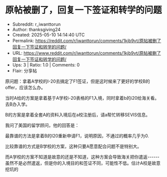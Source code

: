 # 原帖被删了，回复一下签证和转学的问题

- Subreddit: r_iwanttorun
- Author: thanksgiving24
- Created: 2025-05-10 14:14:40 UTC
- Permalink: https://reddit.com/r/iwanttorun/comments/1kjb9vt/原帖被删了回复一下签证和转学的问题/
- URL: https://www.reddit.com/r/iwanttorun/comments/1kjb9vt/原帖被删了回复一下签证和转学的问题/
- Ups: 3 | Ratio: 1.0 | Comments: 0
- Flair: 分享帖


原问题：拿着A学校的I-20去搞定了F1签证，但是这时候来了更好的学校B的
offer，应该怎么办。

当时A给的方案是拿着基于A学校i-20表格的F1入境，同时拿着b的i20给海关看。去B办入学。

B的方案是拿着全套A的资料入境后在a校注册后，请a帮忙转移SEVIS信息。

我问了美国的留学顾问，他的回答是：

最靠谱的方法是拿着B的I20重新申请F1，说明原因，不通过的概率几乎为0.

比较靠谱的方式是B学校的方案，这种只要A愿意配合问题不是特别大。

而A学校的方案不知道是故意的还是不知道，这种方案会导致海关把你遣返------虽然不是必然遣返，但是你的入境目的和签证不同，可能性不低。估计A校是故意挖坑的

